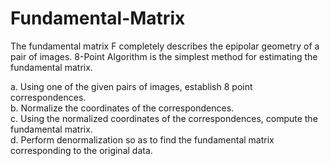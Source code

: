# Fundamental-Matrix
The fundamental matrix F completely describes the epipolar geometry of a pair of images. 8-Point Algorithm is the simplest method for estimating the fundamental matrix.

a. Using one of the given pairs of images, establish 8 point correspondences.<br>
b. Normalize the coordinates of the correspondences.<br>
c. Using the normalized coordinates of the correspondences, compute the fundamental matrix.<br>
d. Perform denormalization so as to find the fundamental matrix corresponding to the original data.<br>
